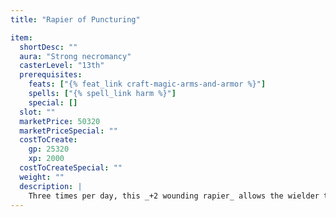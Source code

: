 ```yaml
---
title: "Rapier of Puncturing"

item:
  shortDesc: ""
  aura: "Strong necromancy"
  casterLevel: "13th"
  prerequisites:
    feats: ["{% feat_link craft-magic-arms-and-armor %}"]
    spells: ["{% spell_link harm %}"]
    special: []
  slot: ""
  marketPrice: 50320
  marketPriceSpecial: ""
  costToCreate:
    gp: 25320
    xp: 2000
  costToCreateSpecial: ""
  weight: ""
  description: |
    Three times per day, this _+2 wounding rapier_ allows the wielder to make a touch attack with the weapon that deals 1d6 points of Constitution damage by draining blood. Creatures immune to critical hits are immune to the Constitution damage dealt by this weapon.
---
```

